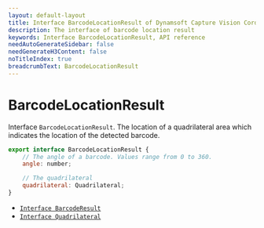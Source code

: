 ```yaml
---
layout: default-layout
title: Interface BarcodeLocationResult of Dynamsoft Capture Vision Cordova Edition
description: The interface of barcode location result
keywords: Interface BarcodeLocationResult, API reference
needAutoGenerateSidebar: false
needGenerateH3Content: false
noTitleIndex: true
breadcrumbText: BarcodeLocationResult
---
```


# BarcodeLocationResult

Interface `BarcodeLocationResult`. The location of a quadrilateral area which indicates the location of the detected barcode.

```js
export interface BarcodeLocationResult {
    // The angle of a barcode. Values range from 0 to 360.
    angle: number;

    // The quadrilateral
    quadrilateral: Quadrilateral;
}
```

- [`Interface BarcodeResult`](interface-barcode-result.md)
- [`Interface Quadrilateral`](interface-quadrilateral.md)
